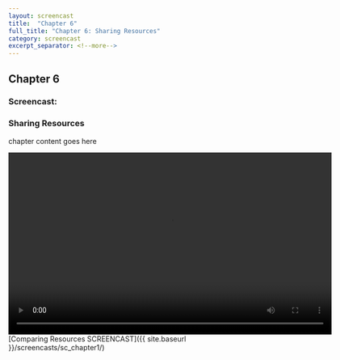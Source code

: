 ```yaml
---
layout: screencast
title:  "Chapter 6"
full_title: "Chapter 6: Sharing Resources"
category: screencast
excerpt_separator: <!--more-->
---
```


## Chapter 6
### Screencast:

### Sharing Resources


chapter content goes here

<video width="640" height="360" controls>
  <source src="http://127.0.0.1:4000/assets/video/Screencast2.mp4" type="video/mp4">
  Your browser does not support the video tag.
</video>
[Comparing Resources SCREENCAST]({{ site.baseurl }}/screencasts/sc_chapter1/)
<!--more-->
